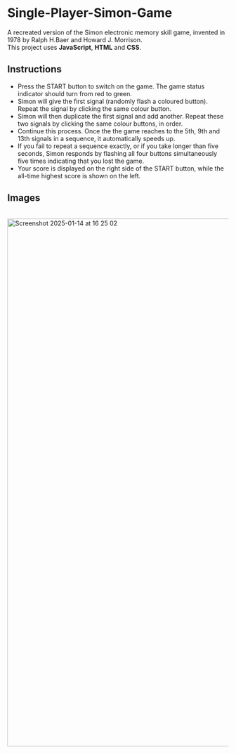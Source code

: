 # Single-Player-Simon-Game
A recreated version of the Simon electronic memory skill game, invented in 1978 by Ralph H.Baer and Howard J. Morrison.</br>
This project uses **JavaScript**, **HTML** and **CSS**. 

## Instructions 
- Press the START button to switch on the game. The game status indicator should turn from red to green.</br>
- Simon will give the first signal (randomly flash a coloured button). Repeat the signal by clicking the same colour button.</br>
- Simon will then duplicate the first signal and add another. Repeat these two signals by clicking the same colour buttons, in order.</br>
- Continue this process. Once the the game reaches to the 5th, 9th and 13th signals in a sequence, it automatically speeds up.</br>
- If you fail to repeat a sequence exactly, or if you take longer than five seconds, Simon responds by flashing all four buttons simultaneously five times indicating that you lost the game.</br>
- Your score is displayed on the right side of the START button, while the all-time highest score is shown on the left.</br>

## Images
</br>
<img width="1203" alt="Screenshot 2025-01-14 at 16 25 02" src="https://github.com/user-attachments/assets/a02698a7-83be-4d06-b96f-ac849ee6d150" />
